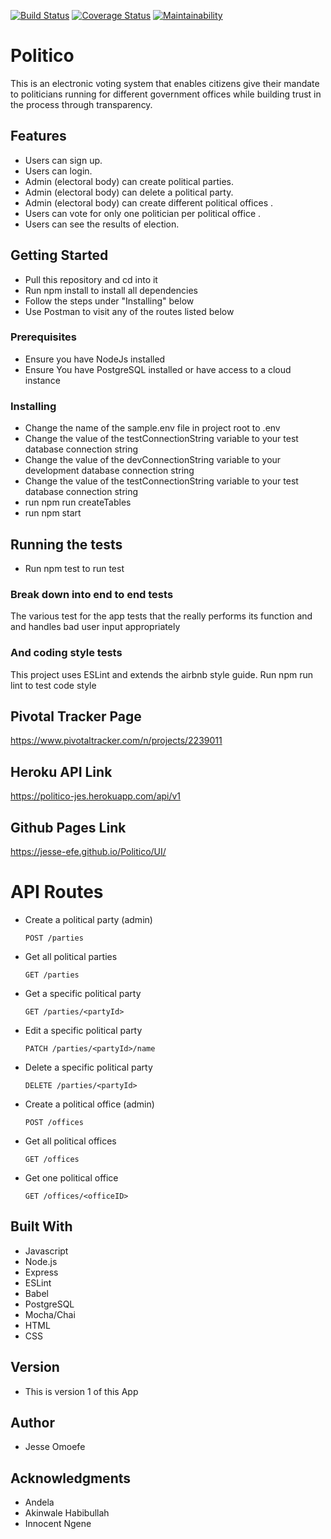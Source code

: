 [![Build Status](https://travis-ci.com/Jesse-efe/Politico.svg?branch=develop)](https://travis-ci.com/Jesse-efe/Politico)
[![Coverage Status](https://coveralls.io/repos/github/Jesse-efe/Politico/badge.svg?branch=ft-cant-create-duplicates-of-same-entity-163574839)](https://coveralls.io/github/Jesse-efe/Politico?branch=ft-cant-create-duplicates-of-same-entity-163574839)
[![Maintainability](https://api.codeclimate.com/v1/badges/384a8468321896f6ca64/maintainability)](https://codeclimate.com/github/Jesse-efe/Politico/maintainability)

# Politico

This is an electronic voting system that enables citizens give their mandate to politicians running for different government offices
while building trust in the process through transparency.

## Features
   - Users can sign up.
   - Users can login.
   - Admin (electoral body) can create political parties.
   - Admin (electoral body) can delete a political party.
   - Admin (electoral body) can create different political offices .
   - Users can vote for only one politician per political office .
   - Users can see the results of election.
   
## Getting Started
   - Pull this repository and cd into it
   - Run npm install to install all dependencies
   - Follow the steps under "Installing" below
   - Use Postman to visit any of the routes listed below
   
### Prerequisites
   - Ensure you have NodeJs installed
   - Ensure You have PostgreSQL installed or have access to a cloud instance
   
### Installing
   - Change the name of the sample.env file in project root to .env
   - Change the value of the testConnectionString variable to your test database connection string
   - Change the value of the devConnectionString variable to your development database connection string
   - Change the value of the testConnectionString variable to your test database connection string
   - run npm run createTables
   - run npm start
   
## Running the tests
   - Run npm test to run test

### Break down into end to end tests
   The various test for the app tests that the really performs its function and and handles bad user input appropriately
   
### And coding style tests
   This project uses ESLint and extends the airbnb style guide. Run npm run lint to test code style
   
## Pivotal Tracker Page
   https://www.pivotaltracker.com/n/projects/2239011

## Heroku API Link
   https://politico-jes.herokuapp.com/api/v1
   
## Github Pages Link
   https://jesse-efe.github.io/Politico/UI/
   
# API Routes
   - Create a political party (admin)
   
      ```
      POST /parties
      ```
   - Get all political parties
   
      ```
      GET /parties
      ```
   - Get a specific political party
   
      ```
      GET /parties/<partyId>
      ```
   - Edit a specific political party
   
      ```
      PATCH /parties/<partyId>/name
      ```
   - Delete a specific political party
   
      ```
      DELETE /parties/<partyId>
      ```
   -  Create a political office (admin)
   
      ```
      POST /offices
      ```
   -  Get all political offices
   
      ```
      GET /offices
      ```
   -  Get one political office
   
      ```
      GET /offices/<officeID>
      ```
      
## Built With
   - Javascript
   - Node.js
   - Express
   - ESLint
   - Babel
   - PostgreSQL
   - Mocha/Chai
   - HTML
   - CSS

## Version
   - This is version 1 of this App
   
## Author
   - Jesse Omoefe

## Acknowledgments
   - Andela
   - Akinwale Habibullah
   - Innocent Ngene
   

    

      
      

